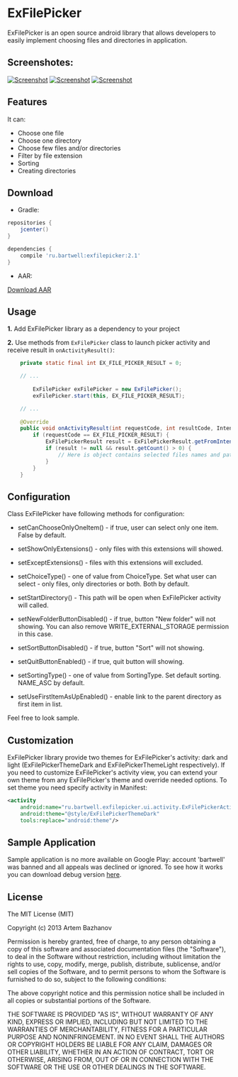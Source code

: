 ExFilePicker
============

ExFilePicker is an open source android library that allows developers to easily implement choosing files and directories in application.

## Screenshotes:

[![Screenshot](https://raw.github.com/bartwell/ExFilePicker/master/stuff/preview-screenshot1.png)](https://raw.github.com/bartwell/ExFilePicker/master/stuff/screenshot1.png) [![Screenshot](https://raw.github.com/bartwell/ExFilePicker/master/stuff/preview-screenshot2.png)](https://raw.github.com/bartwell/ExFilePicker/master/stuff/screenshot2.png) [![Screenshot](https://raw.github.com/bartwell/ExFilePicker/master/stuff/preview-screenshot3.png)](https://raw.github.com/bartwell/ExFilePicker/master/stuff/screenshot3.png)

## Features

It can:
* Choose one file
* Choose one directory
* Choose few files and/or directories
* Filter by file extension
* Sorting
* Creating directories

## Download

* Gradle:

```groovy
repositories {
    jcenter()
}

dependencies {
    compile 'ru.bartwell:exfilepicker:2.1'
}
```

* AAR:

[Download AAR](https://github.com/bartwell/ExFilePicker/tree/master/library/build/outputs/aar/library-release.aar)

## Usage

__1.__ Add ExFilePicker library as a dependency to your project

__2.__ Use methods from `ExFilePicker` class to launch picker activity and receive result in `onActivityResult()`:

```java
	private static final int EX_FILE_PICKER_RESULT = 0;

	// ...
	
		ExFilePicker exFilePicker = new ExFilePicker();
        exFilePicker.start(this, EX_FILE_PICKER_RESULT);

	// ...
	
	@Override
	public void onActivityResult(int requestCode, int resultCode, Intent data) {
		if (requestCode == EX_FILE_PICKER_RESULT) {
		    ExFilePickerResult result = ExFilePickerResult.getFromIntent(data);
			if (result != null && result.getCount() > 0) {
				// Here is object contains selected files names and path
			}
		}
	}
```

## Configuration

Class ExFilePicker have following methods for configuration:

* setCanChooseOnlyOneItem() - if true, user can select only one item. False by default.

* setShowOnlyExtensions() - only files with this extensions will showed.

* setExceptExtensions() - files with this extensions will excluded.

* setChoiceType() - one of value from ChoiceType. Set what user can select - only files, only directories or both. Both by default.

* setStartDirectory() - This path will be open when ExFilePicker activity will called.

* setNewFolderButtonDisabled() - if true, button "New folder" will not showing. You can also remove WRITE_EXTERNAL_STORAGE permission in this case.

* setSortButtonDisabled() - if true, button "Sort" will not showing.

* setQuitButtonEnabled() - if true, quit button will showing.

* setSortingType() - one of value from SortingType. Set default sorting. NAME_ASC by default.

* setUseFirstItemAsUpEnabled() - enable link to the parent directory as first item in list. 

Feel free to look sample.

## Customization

ExFilePicker library provide two themes for ExFilePicker's activity: dark and light (ExFilePickerThemeDark and ExFilePickerThemeLight respectively). If you need to customize ExFilePicker's activity view, you can extend your own theme from any ExFilePicker's theme and override needed options. To set theme you need specify activity in Manifest:

```xml
<activity
    android:name="ru.bartwell.exfilepicker.ui.activity.ExFilePickerActivity"
    android:theme="@style/ExFilePickerThemeDark"
    tools:replace="android:theme"/>
```

## Sample Application

Sample application is no more available on Google Play: account 'bartwell' was banned and all appeals was declined or ignored. To see how it works you can download debug version [here](https://github.com/bartwell/ExFilePicker/tree/master/sample/build/outputs/apk/sample-debug.apk).

## License

The MIT License (MIT)

Copyright (c) 2013 Artem Bazhanov

Permission is hereby granted, free of charge, to any person obtaining a copy of
this software and associated documentation files (the "Software"), to deal in
the Software without restriction, including without limitation the rights to
use, copy, modify, merge, publish, distribute, sublicense, and/or sell copies of
the Software, and to permit persons to whom the Software is furnished to do so,
subject to the following conditions:

The above copyright notice and this permission notice shall be included in all
copies or substantial portions of the Software.

THE SOFTWARE IS PROVIDED "AS IS", WITHOUT WARRANTY OF ANY KIND, EXPRESS OR
IMPLIED, INCLUDING BUT NOT LIMITED TO THE WARRANTIES OF MERCHANTABILITY, FITNESS
FOR A PARTICULAR PURPOSE AND NONINFRINGEMENT. IN NO EVENT SHALL THE AUTHORS OR
COPYRIGHT HOLDERS BE LIABLE FOR ANY CLAIM, DAMAGES OR OTHER LIABILITY, WHETHER
IN AN ACTION OF CONTRACT, TORT OR OTHERWISE, ARISING FROM, OUT OF OR IN
CONNECTION WITH THE SOFTWARE OR THE USE OR OTHER DEALINGS IN THE SOFTWARE.
